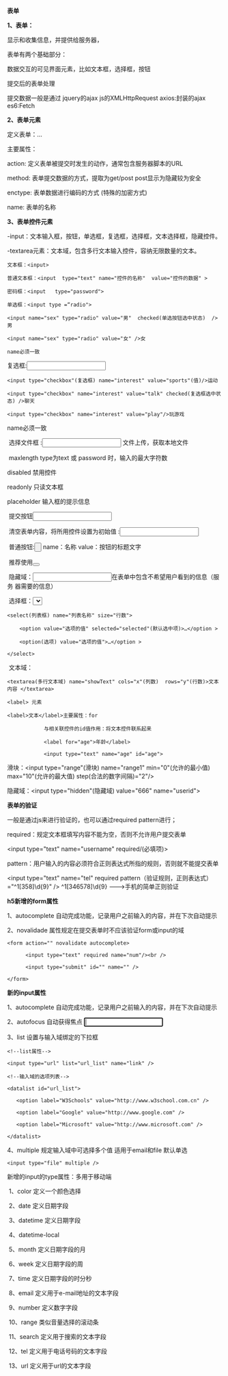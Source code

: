 **表单**

**1、表单：**

显示和收集信息，并提供给服务器，

表单有两个基础部分：

数据交互的可见界面元素，比如文本框，选择框，按钮

提交后的表单处理

提交数据一般是通过 jquery的ajax   js的XMLHttpRequest   axios:封装的ajax   es6:Fetch

**2、表单元素**

定义表单：<from>...</from>

主要属性：

action: 定义表单被提交时发生的动作，通常包含服务器脚本的URL

method: 表单提交数据的方式，提取为get/post  post显示为隐藏较为安全

enctype: 表单数据进行编码的方式   (特殊的加密方式)

name: 表单的名称

**3、表单控件元素**

-input：文本输入框，按钮，单选框，复选框，选择框，文本选择框，隐藏控件。

-textarea元素：文本域，包含多行文本输入控件，容纳无限数量的文本。



```
文本框：<input>

普通文本框：<input  type="text" name="控件的名称"  value="控件的数据" >

密码框：<input   type="password">

单选框：<input type =“radio">

<input name="sex" type="radio" value="男"  checked(单选按钮选中状态)  />男

<input name="sex" type="radio" value="女" />女

name必须一致
```



复选框:<input type=“checkbox”>

```
<input type="checkbox"(复选框) name="interest" value="sports"(值)/>运动

<input type="checkbox" name="interest" value="talk" checked(复选框选中状态) />聊天

<input type="checkbox" name="interest" value="play"/>玩游戏
```

name必须一致



​      选择文件框 :<input type=“file”>  文件上传，获取本地文件



​      maxlength   type为text 或 password 时，输入的最大字符数

disabled 禁用控件

readonly 只读文本框 

placeholder 输入框的提示信息



​      提交按钮<input type=“submit”>



​      清空表单内容，将所用控件设置为初始值 :<input type=“reset”>



​      普通按钮:<input type="button">  name：名称   value：按钮的标题文字

​                  推荐使用<button></button>

​                  隐藏域：<input type=“hidden”>在表单中包含不希望用户看到的信息（服务          器需要的信息）



​      选择框：<select  > ... </select>   

```
<select(列表框) name="列表名称" size="行数">

	<option value="选项的值" selected="selected"(默认选中项)>…</option >

	<option(选项) value="选项的值">…</option >

</select>
```



​     文本域：

```
<textarea(多行文本域) name="showText" cols="x"(列数)  rows="y"(行数)>文本内容 </textarea>
```



```
<label> 元素

<label>文本</label>主要属性：for

​            与相关联控件的id值作用：将文本控件联系起来

​            <label for="age">年龄</label>

​            <input type="text" name="age" id="age">
```



滑块：<input type="range"(滑块)  name="range1" min="0"(允许的最小值) max="10"(允许的最大值) step(合法的数字间隔)="2"/></p>



隐藏域：<input type="hidden"(隐藏域) value="666" name="userid">



**表单的验证**

一般是通过js来进行验证的，也可以通过required  pattern进行；

required：规定文本框填写内容不能为空，否则不允许用户提交表单

<input type="text" name="username"  required/(必填项)>

pattern：用户输入的内容必须符合正则表达式所指的规则，否则就不能提交表单

<input type="text" name="tel"  required pattern（验证规则，正则表达式）="^1[358]\d{9}" />   ^1[346578]\d{9}   --->手机的简单正则验证



**h5新增的form属性**

1、autocomplete  自动完成功能，记录用户之前输入的内容，并在下次自动提示

2、novalidade   属性规定在提交表单时不应该验证form或input的域

```
<form action="" novalidate autocomplete>

​      <input type="text" required name="num"/><br />

​      <input type="submit" id="" name="" />

</form>
```



**新的input属性**

1、autocomplete 自动完成功能，记录用户之前输入的内容，并在下次自动提示

2、autofocus  自动获得焦点     <input type="" autofocus/>

3、list 设置与输入域绑定的下拉框

```
<!--list属性-->

<input type="url" list="url_list" name="link" />

<!--输入域的选项列表-->

<datalist id="url_list">

​	<option label="W3Schools" value="http://www.w3school.com.cn" />

​	<option label="Google" value="http://www.google.com" />

​	<option label="Microsoft" value="http://www.microsoft.com" />

</datalist>
```

4、multiple 规定输入域中可选择多个值   适用于email和file  默认单选

```
<input type="file" multiple />
```



新增的input的type属性：多用于移动端

​     1、color 定义一个颜色选择

​     2、date 定义日期字段

​     3、datetime 定义日期字段

​     4、datetime-local

​     5、month 定义日期字段的月

​     6、week 定义日期字段的周

​     7、time 定义日期字段的时分秒

​     8、email 定义用于e-mail地址的文本字段

​     9、number 定义数字字段

​     10、range 类似音量选择的滚动条

​     11、search 定义用于搜索的文本字段

​     12、tel 定义用于电话号码的文本字段

​     13、url 定义用于url的文本字段